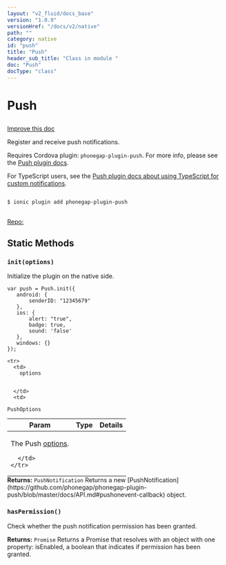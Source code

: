 ```yaml
---
layout: "v2_fluid/docs_base"
version: "1.0.9"
versionHref: "/docs/v2/native"
path: ""
category: native
id: "push"
title: "Push"
header_sub_title: "Class in module "
doc: "Push"
docType: "class"
---
```









<h1 class="api-title">


Push






</h1>

<a class="improve-v2-docs" href='http://github.com/driftyco/ionic/edit/2.0/src/plugins/push.ts#L245'>
Improve this doc
</a>






<!-- description -->

<p>Register and receive push notifications.</p>
<p>Requires Cordova plugin: <code>phonegap-plugin-push</code>. For more info, please see the <a href="https://github.com/phonegap/phonegap-plugin-push">Push plugin docs</a>.</p>
<p>For TypeScript users, see the <a href="https://github.com/phonegap/phonegap-plugin-push/blob/master/docs/TYPESCRIPT.md">Push plugin docs about using TypeScript for custom notifications</a>.</p>



<pre>
<code>
$ ionic plugin add phonegap-plugin-push
</code>
</pre>
<p>
<a href="">
Repo: 
</a>
</p>

<!-- @usage tag -->


<!-- @property tags -->
<h2>Static Methods</h2>
<div id="init"></div>
<h3><code>init(options)</code>
  
</h3>

Initialize the plugin on the native side.

```
var push = Push.init({
   android: {
       senderID: "12345679"
   },
   ios: {
       alert: "true",
       badge: true,
       sound: 'false'
   },
   windows: {}
});
```



<table class="table param-table" style="margin:0;">
  <thead>
    <tr>
      <th>Param</th>
      <th>Type</th>
      <th>Details</th>
    </tr>
  </thead>
  <tbody>
    
    <tr>
      <td>
        options
        
        
      </td>
      <td>
        
  <code>PushOptions</code>
      </td>
      <td>
        <p>The Push <a href="https://github.com/phonegap/phonegap-plugin-push/blob/master/docs/API.md#parameters">options</a>.</p>

        
      </td>
    </tr>
    
  </tbody>
</table>





<div class="return-value" markdown="1">
<i class="icon ion-arrow-return-left"></i>
<b>Returns:</b> 
  <code>PushNotification</code> Returns a new [PushNotification](https://github.com/phonegap/phonegap-plugin-push/blob/master/docs/API.md#pushonevent-callback) object.
</div>



<div id="hasPermission"></div>
<h3><code>hasPermission()</code>
  
</h3>

Check whether the push notification permission has been granted.






<div class="return-value" markdown="1">
<i class="icon ion-arrow-return-left"></i>
<b>Returns:</b> 
  <code>Promise</code> Returns a Promise that resolves with an object with one property: isEnabled, a boolean that indicates if permission has been granted.
</div>




<!-- methods on the class --><!-- related link --><!-- end content block -->


<!-- end body block -->

